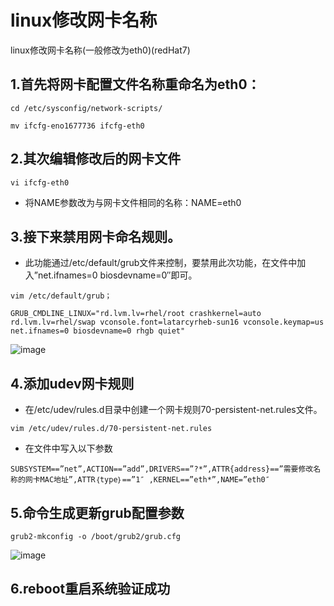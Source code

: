 # linux修改网卡名称

linux修改网卡名称(一般修改为eth0)(redHat7)

## 1.首先将网卡配置文件名称重命名为eth0：

```
cd /etc/sysconfig/network-scripts/

mv ifcfg-eno1677736 ifcfg-eth0
```

## 2.其次编辑修改后的网卡文件

```
vi ifcfg-eth0
```

* 将NAME参数改为与网卡文件相同的名称：NAME=eth0

## 3.接下来禁用网卡命名规则。

* 此功能通过/etc/default/grub文件来控制，要禁用此次功能，在文件中加入”net.ifnames=0 biosdevname=0″即可。

```
vim /etc/default/grub；

GRUB_CMDLINE_LINUX="rd.lvm.lv=rhel/root crashkernel=auto rd.lvm.lv=rhel/swap vconsole.font=latarcyrheb-sun16 vconsole.keymap=us net.ifnames=0 biosdevname=0 rhgb quiet"
```

![image](https://user-images.githubusercontent.com/64882640/156142119-e7e595bd-684e-4cf7-b8f7-89be049b567a.png)

## 4.添加udev网卡规则

* 在/etc/udev/rules.d目录中创建一个网卡规则70-persistent-net.rules文件。

```
vim /etc/udev/rules.d/70-persistent-net.rules
```

* 在文件中写入以下参数

```
SUBSYSTEM==”net”,ACTION==”add”,DRIVERS==”?*”,ATTR{address}==”需要修改名称的网卡MAC地址”,ATTR｛type｝==”1″ ,KERNEL==”eth*”,NAME=”eth0″
```

## 5.命令生成更新grub配置参数

```
grub2-mkconfig -o /boot/grub2/grub.cfg
```

![image](https://user-images.githubusercontent.com/64882640/156144065-c4d5a376-1f60-40da-b8ef-46ecc4318197.png)


## 6.reboot重启系统验证成功
